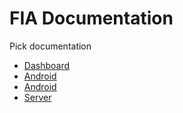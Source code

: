 # FIA Documentation

Pick documentation
- [Dashboard](README.Dashboard.md)
- [Android](README.Android.md)
- [Android](README.IOS.md)
- [Server](README.Server.md)
